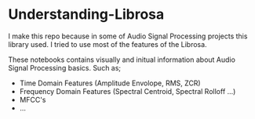 # Understanding-Librosa

I make this repo because in some of Audio Signal Processing projects this library used. I tried to use most of the features of the Librosa. 


These notebooks contains visually and initual information about Audio Signal Processing basics. Such as;

* Time Domain Features (Amplitude Envolope, RMS, ZCR)
* Frequency Domain Features (Spectral Centroid, Spectral Rolloff ...)
* MFCC's
* ...
